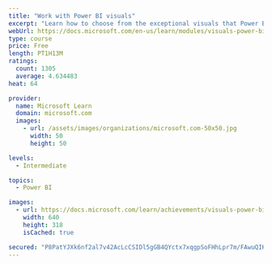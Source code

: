 ```yaml
---
title: "Work with Power BI visuals"
excerpt: "Learn how to choose from the exceptional visuals that Power BI makes available to you. Formatting visuals will direct the user’s attention to exactly where you want it, while helping to make the visual easier to read and interpret. You will also learn about how to use key performance indicators (KPIs)."
webUrl: https://docs.microsoft.com/en-us/learn/modules/visuals-power-bi/
type: course
price: Free
length: PT1H13M
ratings:
  count: 1305
  average: 4.634483
heat: 64

provider:
  name: Microsoft Learn
  domain: microsoft.com
  images:
    - url: /assets/images/organizations/microsoft.com-50x50.jpg
      width: 50
      height: 50

levels:
  - Intermediate

topics:
  - Power BI

images:
  - url: https://docs.microsoft.com/learn/achievements/visuals-power-bi-social.png
    width: 640
    height: 318
    isCached: true

secured: "P8PatYJXk6nf2al7v42AcLcCSIDl5gGB4QYctx7xqgpSoFHhLpr7m/FAwuQIKH7SHkUe4/fNvye/7i0WhUaNvmBdgzuH1yiL2JF+tCqUe2NB9zfnWrDCNas6/OI9d/n3UyeS7cDmyCRN5br47Vt290QDgYNarUoNtZtMBuXF0UyVh7szxkoKtrfnGrtm5vD5BWpB9LZvchZ32wF94CU1hMKY2AeUZRcyC6hgQPThQCPucCRF+ErlO5dVaWNmT+hu26NW/Tq5h3lrfETqbGaSvHBG7rmP9cMx3pUXp4MPRWqZWTLql0vg52hP2/5zZ/nrmLtQUdcOAi4q8MAPR935OmAGdUhdscWnhRRThUbPWne1TYlFTXLG5hPnFIo90LGLX+S9RTN+d/7/Z1eTofx0zwk7yvBKr3Hc33c9emIV0JA=;fZDIWUe/DHS20DmbSWgR5A=="
---
```



